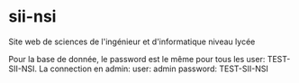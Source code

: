 # sii-nsi
Site web de sciences de l'ingénieur et d'informatique niveau lycée 


Pour la base de donnée, le password est le même pour tous les user: TEST-SII-NSI.
La connection en admin:
user: admin
password: TEST-SII-NSI
